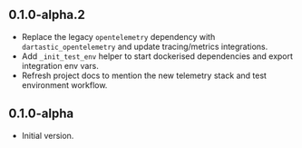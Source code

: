 
## 0.1.0-alpha.2

- Replace the legacy `opentelemetry` dependency with `dartastic_opentelemetry` and update tracing/metrics integrations.
- Add `_init_test_env` helper to start dockerised dependencies and export integration env vars.
- Refresh project docs to mention the new telemetry stack and test environment workflow.

## 0.1.0-alpha

- Initial version.
